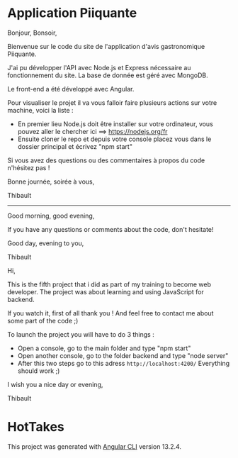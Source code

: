 # Application Piiquante

Bonjour, Bonsoir,

Bienvenue sur le code du site de l'application d'avis gastronomique Piiquante.

J'ai pu développer l'API avec Node.js et Express nécessaire au fonctionnement du site. La base de donnée est géré avec MongoDB.

Le front-end a été développé avec Angular.

Pour visualiser le projet il va vous falloir faire plusieurs actions sur votre machine, voici la liste :
* En premier lieu Node.js doit être installer sur votre ordinateur, vous pouvez aller le chercher ici ==> https://nodejs.org/fr
* Ensuite cloner le repo et depuis votre console placez vous dans le dossier principal et écrivez "npm start"

Si vous avez des questions ou des commentaires à propos du code n'hésitez pas !

Bonne journée, soirée à vous,

Thibault

***

Good morning, good evening,



If you have any questions or comments about the code, don't hesitate!

Good day, evening to you,

Thibault


Hi,

This is the fifth project that i did as part of my training to become web developer. The project was about learning and using JavaScript for backend.

If you watch it, first of all thank you ! And feel free to contact me about some part of the code ;)

To launch the project you will have to do 3 things :
- Open a console, go to the main folder and type "npm start"
- Open another console, go to the folder backend and type "node server"
- After this two steps go to this adress `http://localhost:4200/` 
Everything should work ;)

I wish you a nice day or evening,

Thibault

# HotTakes

This project was generated with [Angular CLI](https://github.com/angular/angular-cli) version 13.2.4.
